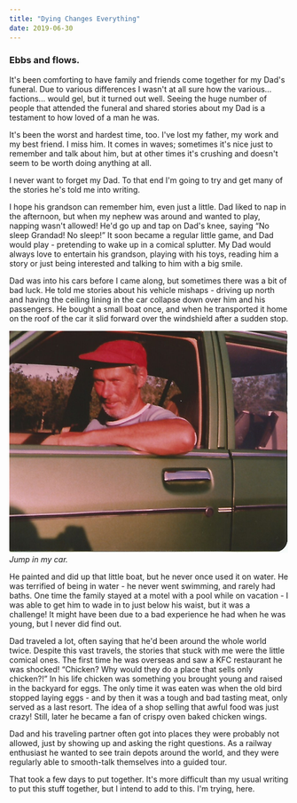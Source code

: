 ```yaml
---
title: "Dying Changes Everything"
date: 2019-06-30
---
```


### Ebbs and flows.

It's been comforting to have family and friends come together for my Dad's funeral. Due to various differences I wasn't at all sure how the various… factions... would gel, but it turned out well. Seeing the huge number of people that attended the funeral and shared stories about my Dad is a testament to how loved of a man he was.

It's been the worst and hardest time, too. I've lost my father, my work and my best friend. I miss him. It comes in waves; sometimes it's nice just to remember and talk about him, but at other times it's crushing and doesn't seem to be worth doing anything at all.

I never want to forget my Dad. To that end I'm going to try and get many of the stories he's told me into writing.

I hope his grandson can remember him, even just a little. Dad liked to nap in the afternoon, but when my nephew was around and wanted to play, napping wasn't allowed! He'd go up and tap on Dad's knee, saying “No sleep Grandad! No sleep!” It soon became a regular little game, and Dad would play - pretending to wake up in a comical splutter. My Dad would always love to entertain his grandson, playing with his toys, reading him a story or just being interested and talking to him with a big smile.

Dad was into his cars before I came along, but sometimes there was a bit of bad luck. He told me stories about his vehicle mishaps - driving up north and having the ceiling lining in the car collapse down over him and his passengers. He bought a small boat once, and when he transported it home on the roof of the car it slid forward over the windshield after a sudden stop.

![Jump in my car.](../../assets/images/blog/dadscar.jpg)
_Jump in my car._

He painted and did up that little boat, but he never once used it on water. He was terrified of being in water - he never went swimming, and rarely had baths. One time the family stayed at a motel with a pool while on vacation - I was able to get him to wade in to just below his waist, but it was a challenge! It might have been due to a bad experience he had when he was young, but I never did find out.

Dad traveled a lot, often saying that he'd been around the whole world twice. Despite this vast travels, the stories that stuck with me were the little comical ones. The first time he was overseas and saw a KFC restaurant he was shocked! “Chicken? Why would they do a place that sells only chicken?!” In his life chicken was something you brought young and raised in the backyard for eggs. The only time it was eaten was when the old bird stopped laying eggs - and by then it was a tough and bad tasting meat, only served as a last resort. The idea of a shop selling that awful food was just crazy! Still, later he became a fan of crispy oven baked chicken wings.

Dad and his traveling partner often got into places they were probably not allowed, just by showing up and asking the right questions. As a railway enthusiast he wanted to see train depots around the world, and they were regularly able to smooth-talk themselves into a guided tour.

That took a few days to put together. It's more difficult than my usual writing to put this stuff together, but I intend to add to this. I'm trying, here.
